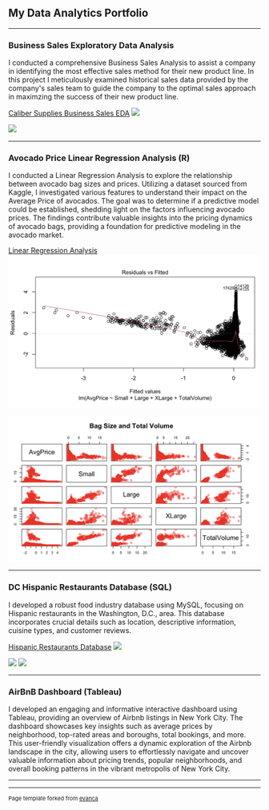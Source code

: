 ## My Data Analytics Portfolio

---

### Business Sales Exploratory Data Analysis 
I conducted a comprehensive Business Sales Analysis to assist a company in identifying the most effective sales method for their new product line. In this project I meticulously examined historical sales data provided by the company's sales team to guide the company to the optimal sales approach in maximzing the success of their new product line.

[Caliber Supplies Business Sales EDA](/https://github.com/ryessem7/SalesEDA)
<img src="https://github.com/ryessem7/SalesEDA/assets/98337669/164a4096-ae0a-4db5-a1fe-254161dc68b5"/>

<img src="https://github.com/ryessem7/SalesEDA/assets/98337669/4c0f0be3-20d1-43f2-8ecf-5b39e5a410e2">


---

### Avocado Price Linear Regression Analysis (R)
I conducted a Linear Regression Analysis to explore the relationship between avocado bag sizes and prices. Utilizing a dataset sourced from Kaggle, I investigated various features to understand their impact on the Average Price of avocados. The goal was to determine if a predictive model could be established, shedding light on the factors influencing avocado prices. The findings contribute valuable insights into the pricing dynamics of avocado bags, providing a foundation for predictive modeling in the avocado market.

[Linear Regression Analysis](/https://github.com/ryessem7/AvocadoMLR)
<img src="https://github.com/ryessem7/AvocadoMLR/blob/d56c20cd0b3dfc2bca3f086e40bbd55daa40c677/Graph%201.png"/>

<img src="https://github.com/ryessem7/AvocadoMLR/blob/d56c20cd0b3dfc2bca3f086e40bbd55daa40c677/Graph%202.png">

---

### DC Hispanic Restaurants Database (SQL)
I developed a robust food industry database using MySQL, focusing on Hispanic restaurants in the Washington, D.C., area. This database incorporates crucial details such as location, descriptive information, cuisine types, and customer reviews.

[Hispanic Restaurants Database](https://github.com/ryessem7/Group6-Final-INST377SP2022/tree/main)
<img src="https://github.com/ryessem7/Group6-Final-INST377SP2022/blob/3ef5cce796f42388a5d9f30201f4df508d7c836c/images/Screen%20Shot%202022-05-06%20at%206.58.14%20PM.png"/>

<img src="https://github.com/ryessem7/Group6-Final-INST377SP2022/blob/3ef5cce796f42388a5d9f30201f4df508d7c836c/images/rests.png">

<img src="https://github.com/ryessem7/Group6-Final-INST377SP2022/blob/main/images/revs.png">

---

### AirBnB Dashboard (Tableau)
I developed an engaging and informative interactive dashboard using Tableau, providing an overview of Airbnb listings in New York City. The dashboard showcases key insights such as average prices by neighborhood, top-rated areas and boroughs, total bookings, and more. This user-friendly visualization offers a dynamic exploration of the Airbnb landscape in the city, allowing users to effortlessly navigate and uncover valuable information about pricing trends, popular neighborhoods, and overall booking patterns in the vibrant metropolis of New York City.

---




---
<p style="font-size:11px">Page template forked from <a href="https://github.com/evanca/quick-portfolio">evanca</a></p>
<!-- Remove above link if you don't want to attibute -->
